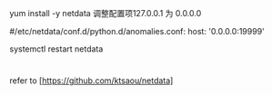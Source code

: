 yum install -y netdata
调整配置项127.0.0.1 为 0.0.0.0

#/etc/netdata/conf.d/python.d/anomalies.conf:    host: '0.0.0.0:19999'

systemctl restart netdata

#
refer to [https://github.com/ktsaou/netdata]
